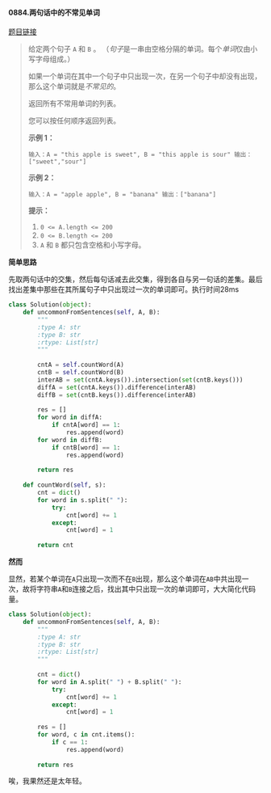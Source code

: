 #### 0884.两句话中的不常见单词
[题目链接](https://leetcode-cn.com/problems/uncommon-words-from-two-sentences/)
> 给定两个句子 `A` 和 `B` 。 （*句子*是一串由空格分隔的单词。每个*单词*仅由小写字母组成。）
>
> 如果一个单词在其中一个句子中只出现一次，在另一个句子中却没有出现，那么这个单词就是*不常见的*。
>
> 返回所有不常用单词的列表。
>
> 您可以按任何顺序返回列表。
>
>  
>
>
>
> **示例 1：**
>
> `
> 输入：A = "this apple is sweet", B = "this apple is sour"
> 输出：["sweet","sour"]
> `
>
> **示例 2：**
>
> `
> 输入：A = "apple apple", B = "banana"
> 输出：["banana"]
> `
>
>  
>
> **提示：**
>
> 1. `0 <= A.length <= 200`
> 2. `0 <= B.length <= 200`
> 3. `A` 和 `B` 都只包含空格和小写字母。

**简单思路**

先取两句话中的交集，然后每句话减去此交集，得到各自与另一句话的差集。最后找出差集中那些在其所属句子中只出现过一次的单词即可。执行时间28ms

```python
class Solution(object):
    def uncommonFromSentences(self, A, B):
        """
        :type A: str
        :type B: str
        :rtype: List[str]
        """
        
        cntA = self.countWord(A)
        cntB = self.countWord(B)
        interAB = set(cntA.keys()).intersection(set(cntB.keys()))
        diffA = set(cntA.keys()).difference(interAB)
        diffB = set(cntB.keys()).difference(interAB)
        
        res = []
        for word in diffA:
            if cntA[word] == 1:
                res.append(word)
        for word in diffB:
            if cntB[word] == 1:
                res.append(word)
                
        return res
                
    def countWord(self, s):
        cnt = dict()
        for word in s.split(" "):
            try:
                cnt[word] += 1
            except:
                cnt[word] = 1
        
        return cnt
```

**然而**

显然，若某个单词在`A`只出现一次而不在`B`出现，那么这个单词在`AB`中共出现一次，故将字符串`A`和`B`连接之后，找出其中只出现一次的单词即可，大大简化代码量。

```python
class Solution(object):
    def uncommonFromSentences(self, A, B):
        """
        :type A: str
        :type B: str
        :rtype: List[str]
        """
        
        cnt = dict()
        for word in A.split(" ") + B.split(" "):
            try:
                cnt[word] += 1
            except:
                cnt[word] = 1
                
        res = []
        for word, c in cnt.items():
            if c == 1:
                res.append(word)
                
        return res
```

唉，我果然还是太年轻。